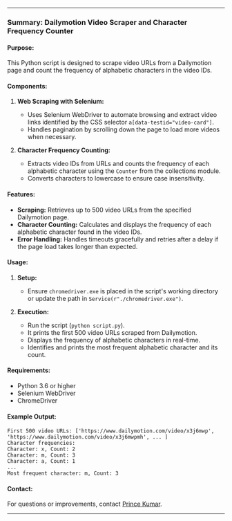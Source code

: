 
---

### Summary: Dailymotion Video Scraper and Character Frequency Counter

#### Purpose:
This Python script is designed to scrape video URLs from a Dailymotion page and count the frequency of alphabetic characters in the video IDs.

#### Components:
1. **Web Scraping with Selenium:**
   - Uses Selenium WebDriver to automate browsing and extract video links identified by the CSS selector `a[data-testid="video-card"]`.
   - Handles pagination by scrolling down the page to load more videos when necessary.

2. **Character Frequency Counting:**
   - Extracts video IDs from URLs and counts the frequency of each alphabetic character using the `Counter` from the collections module.
   - Converts characters to lowercase to ensure case insensitivity.

#### Features:
- **Scraping:** Retrieves up to 500 video URLs from the specified Dailymotion page.
- **Character Counting:** Calculates and displays the frequency of each alphabetic character found in the video IDs.
- **Error Handling:** Handles timeouts gracefully and retries after a delay if the page load takes longer than expected.

#### Usage:
1. **Setup:**
   - Ensure `chromedriver.exe` is placed in the script's working directory or update the path in `Service(r"./chromedriver.exe")`.

2. **Execution:**
   - Run the script (`python script.py`).
   - It prints the first 500 video URLs scraped from Dailymotion.
   - Displays the frequency of alphabetic characters in real-time.
   - Identifies and prints the most frequent alphabetic character and its count.

#### Requirements:
- Python 3.6 or higher
- Selenium WebDriver
- ChromeDriver

#### Example Output:
```
First 500 video URLs: ['https://www.dailymotion.com/video/x3j6mwp', 'https://www.dailymotion.com/video/x3j6mwpmh', ... ]
Character frequencies:
Character: x, Count: 2
Character: m, Count: 3
Character: a, Count: 1
...
Most frequent character: m, Count: 3
```

#### Contact:
For questions or improvements, contact [Prince Kumar](mailto:kmprince15932@gmail.com).

---

